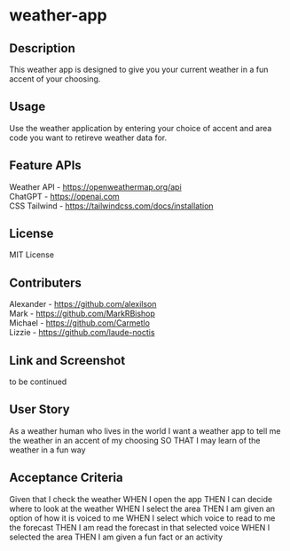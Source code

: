 # weather-app

## Description
This weather app is designed to give you your current weather in a fun accent of your choosing.

## Usage
Use the weather application by entering your choice of accent and area code you want to retireve weather data for.

## Feature APIs
Weather API - https://openweathermap.org/api  
ChatGPT - https://openai.com  
CSS Tailwind - https://tailwindcss.com/docs/installation  

## License
MIT License

## Contributers
Alexander - https://github.com/alexilson  
Mark - https://github.com/MarkRBishop  
Michael - https://github.com/Carmetlo  
Lizzie - https://github.com/laude-noctis  

## Link and Screenshot
to be continued

## User Story
As a weather human who lives in the world
I want a weather app to tell me the weather in an accent of my choosing
SO THAT I may learn of the weather in a fun way

## **Acceptance Criteria**
Given that I check the weather
WHEN I open the app
THEN I can decide where to look at the weather
WHEN I select the area
THEN I am given an option of how it is voiced to me
WHEN I select which voice to read to me the forecast
THEN I am read the forecast in that selected voice
WHEN I selected the area
THEN I am given a fun fact or an activity